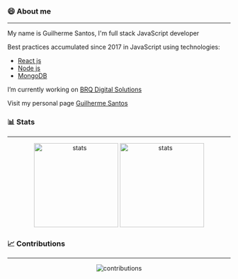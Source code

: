 ### 😄 About me 
---
  <div>
    <p>My name is Guilherme Santos, I'm full stack JavaScript developer</p>
    <p>Best practices accumulated since 2017 in JavaScript using technologies:</p>
    <ul>
      <li><a href="https://reactjs.org/">React js</a></li>
      <li><a href="https://nodejs.org/">Node js</a></li>
      <li><a href="https://www.mongodb.com/">MongoDB</a></li>
    </ul>
    <p>I’m currently working on <a href="https://www.brq.com/">BRQ Digital Solutions</a></p>
  <p>Visit my personal page <a href="https://guilherme-ferreira2107.github.io/">Guilherme Santos</a></p>
  </div>


### 📊 Stats
---
<p align="center">
  <img src="https://github-readme-stats.vercel.app/api?username=Guilherme-Ferreira2107&show_icons=true&theme=tokyonight" height="190px" alt="stats"/>
  <img src="https://github-readme-stats.vercel.app/api/top-langs/?username=Guilherme-Ferreira2107&layout=compact&theme=tokyonight" height="190px" alt="stats" />
</p>

### 📈 Contributions
---

<p align="center">
  <img src="https://activity-graph.herokuapp.com/graph?username=Guilherme-Ferreira2107&theme=react-dark" alt="contributions" />
</p>
